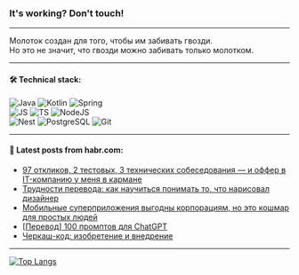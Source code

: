 ### It's working? Don't touch!

---
Молоток создан для того, чтобы им забивать гвозди. <br>
Но это не значит, что гвозди можно забивать только молотком.

---

#### 🛠️ Technical stack:

![Java](https://img.shields.io/badge/Java-informational?logo=Oracle&style=flat&logoColor=white&color=FF4500)
![Kotlin](https://img.shields.io/badge/Kotlin-informational?logo=Kotlin&style=flat&logoColor=white&color=774D97)
![Spring](https://img.shields.io/badge/SpringBoot-informational?logo=SpringBoot&style=flat&logoColor=white&color=6DB33F) <br>
![JS](https://img.shields.io/badge/JS-informational?logo=javaScript&style=flat&logoColor=black&color=F7Df1E)
![TS](https://img.shields.io/badge/TypeScript-informational?logo=typeScript&style=flat&logoColor=black&color=0667A8)
![NodeJS](https://img.shields.io/badge/NodeJS-informational?logo=node.js&style=flat&logoColor=white&color=70A760) <br>
![Nest](https://img.shields.io/badge/NestJS-informational?logo=NestJS&style=flat&logoColor=white&color=E0234E)
![PostgreSQL](https://img.shields.io/badge/PostgreSQL-informational?logo=PostgreSQL&style=flat&logoColor=white&color=DAA520)
![Git](https://img.shields.io/badge/Git-informational?logo=git&style=flat&logoColor=white&color=778899)

___

#### 💬 Latest posts from habr.com:

<!-- BLOG-POST-LIST:START -->
- [97 откликов, 2 тестовых, 3 технических собеседования — и оффер в IT-компанию у меня в кармане](https://habr.com/ru/articles/773836/?utm_source=habrahabr&utm_medium=rss&utm_campaign=773836)
- [Трудности перевода: как научиться понимать то, что нарисовал дизайнер](https://habr.com/ru/companies/oleg-bunin/articles/735034/?utm_source=habrahabr&utm_medium=rss&utm_campaign=735034)
- [Мобильные суперприложения выгодны корпорациям, но это кошмар для простых людей](https://habr.com/ru/companies/ruvds/articles/773172/?utm_source=habrahabr&utm_medium=rss&utm_campaign=773172)
- [[Перевод] 100 промптов для ChatGPT](https://habr.com/ru/companies/otus/articles/774046/?utm_source=habrahabr&utm_medium=rss&utm_campaign=774046)
- [Черкаш-код: изобретение и внедрение](https://habr.com/ru/articles/774026/?utm_source=habrahabr&utm_medium=rss&utm_campaign=774026)
<!-- BLOG-POST-LIST:END -->

---
[![Top Langs](https://github-readme-stats-git-master-advtsetting-gmailcom.vercel.app/api/top-langs/?username=zloylis&langs_count=10&hide_title=false&title_color=e6edf3&size_weight=0.5&count_weight=0.5&layout=compact&hide_border=true&theme=dracula)](https://github.com/zloylis)

<!-- ![GitHub stats](https://github-readme-stats-git-master-advtsetting-gmailcom.vercel.app/api?username=zloylis&show_icons=true&hide_border=true&theme=dracula&hide_title=true&include_all_commits=true&count_private=true&hide=contribs&hide_rank=true) -->
